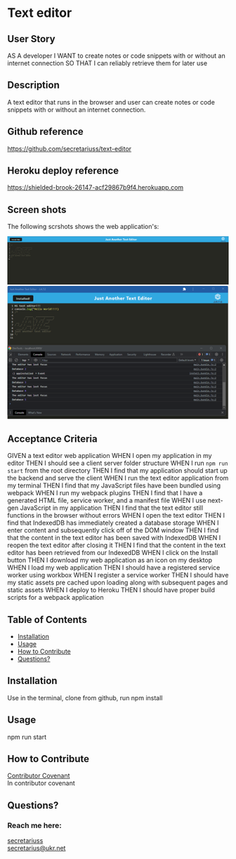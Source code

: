 # Text editor

## User Story
AS A developer
I WANT to create notes or code snippets with or without an internet connection
SO THAT I can reliably retrieve them for later use

## Description
A text editor that runs in the browser and user can create notes or code snippets with or without an internet connection. 

## Github reference
https://github.com/secretariuss/text-editor

## Heroku deploy reference
https://shielded-brook-26147-acf29867b9f4.herokuapp.com

## Screen shots

The following scrshots shows the web application's:

![scrshot1](./assets/images/editor.png)
![scrshot2](./assets/images/editor2.png)

## Acceptance Criteria
GIVEN a text editor web application
WHEN I open my application in my editor
THEN I should see a client server folder structure
WHEN I run `npm run start` from the root directory
THEN I find that my application should start up the backend and serve the client
WHEN I run the text editor application from my terminal
THEN I find that my JavaScript files have been bundled using webpack
WHEN I run my webpack plugins
THEN I find that I have a generated HTML file, service worker, and a manifest file
WHEN I use next-gen JavaScript in my application
THEN I find that the text editor still functions in the browser without errors
WHEN I open the text editor
THEN I find that IndexedDB has immediately created a database storage
WHEN I enter content and subsequently click off of the DOM window
THEN I find that the content in the text editor has been saved with IndexedDB
WHEN I reopen the text editor after closing it
THEN I find that the content in the text editor has been retrieved from our IndexedDB
WHEN I click on the Install button
THEN I download my web application as an icon on my desktop
WHEN I load my web application
THEN I should have a registered service worker using workbox
WHEN I register a service worker
THEN I should have my static assets pre cached upon loading along with subsequent pages and static assets
WHEN I deploy to Heroku
THEN I should have proper build scripts for a webpack application


  ## Table of Contents
  * [Installation](#installation)
  * [Usage](#usage)
  * [How to Contribute](#how-to-contribute)
  * [Questions?](#questions)
  
  ## Installation
  Use in the terminal, clone from github, run npm install
  ## Usage
  npm run start

  ## How to Contribute
  [Contributor Covenant](https://www.contributor-covenant.org/)  
  In contributor covenant

  ## Questions?
  ### Reach me here: 
  [secretariuss](https://github.com/secretariuss)  
  secretarius@ukr.net
